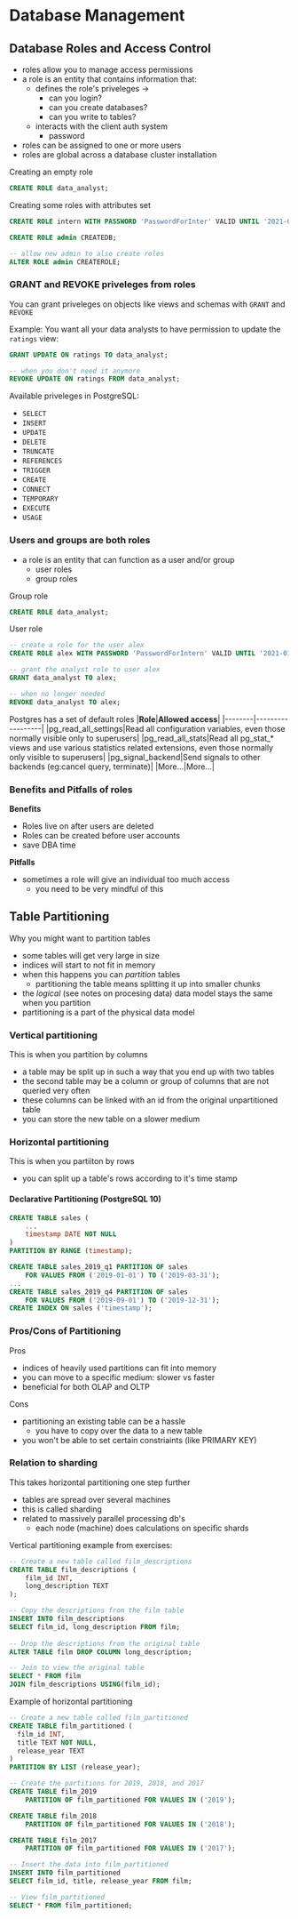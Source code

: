 # Database Management 

## Database Roles and Access Control
- roles allow you to manage access permissions
- a role is an entity that contains information that:
    - defines the role's priveleges ->
        - can you login?
        - can you create databases?
        - can you write to tables?
    - interacts with the client auth system
        - password
- roles can be assigned to one or more users
- roles are global across a database cluster installation

Creating an empty role
```sql
CREATE ROLE data_analyst;
```

Creating some roles with attributes set
```sql
CREATE ROLE intern WITH PASSWORD 'PasswordForInter' VALID UNTIL '2021-01-01';

CREATE ROLE admin CREATEDB;

-- allow new admin to also create roles
ALTER ROLE admin CREATEROLE;
```

### GRANT and REVOKE priveleges from roles 
You can grant priveleges on objects like views and schemas with `GRANT` and `REVOKE`

Example: You want all your data analysts to have permission to update the `ratings` view:
```sql
GRANT UPDATE ON ratings TO data_analyst;

-- when you don't need it anymore
REVOKE UPDATE ON ratings FROM data_analyst;
```

Available priveleges in PostgreSQL:
- `SELECT`
- `INSERT`
- `UPDATE`
- `DELETE`
- `TRUNCATE`
- `REFERENCES`
- `TRIGGER`
- `CREATE`
- `CONNECT`
- `TEMPORARY`
- `EXECUTE`
- `USAGE`

### Users and groups are both roles
- a role is an entity that can function as a user and/or group
    - user roles
    - group roles

Group role
```sql
CREATE ROLE data_analyst;
```

User role
```sql
-- create a role for the user alex
CREATE ROLE alex WITH PASSWORD 'PasswordForIntern' VALID UNTIL '2021-01-01';

-- grant the analyst role to user alex
GRANT data_analyst TO alex;

-- when no longer needed
REVOKE data_analyst TO alex;
```

Postgres has a set of default roles
|**Role**|**Allowed access**|
|--------|------------------|
|pg_read_all_settings|Read all configuration variables, even those normally visible only to superusers|
|pg_read_all_stats|Read all pg_stat_* views and use various statistics related extensions, even those normally only visible to superusers|
|pg_signal_backend|Send signals to other backends (eg:cancel query, terminate)|
|More...|More...|

### Benefits and Pitfalls of roles
**Benefits**
- Roles live on after users are deleted
- Roles can be created before user accounts
- save DBA time

**Pitfalls**
- sometimes a role will give an individual too much access
    - you need to be very mindful of this

## Table Partitioning
Why you might want to partition tables
- some tables will get very large in size
- indices will start to not fit in memory
- when this happens you can _partition_ tables
    - partitioning the table means splitting it up into smaller chunks
- the _logical_ (see notes on procesing data) data model stays the same when you partition
- partitioning is a part of the physical data model

### Vertical partitioning
This is when you partition by columns
- a table may be split up in such a way that you end up with two tables
- the second table may be a column or group of columns that are not queried very often
- these columns can be linked with an id from the original unpartitioned table
- you can store the new table on a slower medium

### Horizontal partitioning
This is when you partiiton by rows
- you can split up a table's rows according to it's time stamp

#### Declarative Partitioning (PostgreSQL 10)
```sql
CREATE TABLE sales (
    ...
    timestamp DATE NOT NULL
)
PARTITION BY RANGE (timestamp);

CREATE TABLE sales_2019_q1 PARTITION OF sales
    FOR VALUES FROM ('2019-01-01') TO ('2019-03-31');
...
CREATE TABLE sales_2019_q4 PARTITION OF sales
    FOR VALUES FROM ('2019-09-01') TO ('2019-12-31');
CREATE INDEX ON sales ('timestamp');
```

### Pros/Cons of Partitioning
Pros
- indices of heavily used partitions can fit into memory
- you can move to a specific medium: slower vs faster
- beneficial for both OLAP and OLTP

Cons
- partitioning an existing table can be a hassle
    - you have to copy over the data to a new table
- you won't be able to set certain constriaints (like PRIMARY KEY)

### Relation to sharding
This takes horizontal partitioning one step further
- tables are spread over several machines
- this is called sharding
- related to massively parallel processing db's
    - each node (machine) does calculations on specific shards

Vertical partitioning example from exercises:
```sql
-- Create a new table called film_descriptions
CREATE TABLE film_descriptions (
    film_id INT,
    long_description TEXT
);

-- Copy the descriptions from the film table
INSERT INTO film_descriptions
SELECT film_id, long_description FROM film;
    
-- Drop the descriptions from the original table
ALTER TABLE film DROP COLUMN long_description;

-- Join to view the original table
SELECT * FROM film 
JOIN film_descriptions USING(film_id);
```

Example of horizontal partitioning
```sql
-- Create a new table called film_partitioned
CREATE TABLE film_partitioned (
  film_id INT,
  title TEXT NOT NULL,
  release_year TEXT
)
PARTITION BY LIST (release_year);

-- Create the partitions for 2019, 2018, and 2017
CREATE TABLE film_2019
	PARTITION OF film_partitioned FOR VALUES IN ('2019');

CREATE TABLE film_2018
	PARTITION OF film_partitioned FOR VALUES IN ('2018');

CREATE TABLE film_2017
	PARTITION OF film_partitioned FOR VALUES IN ('2017');

-- Insert the data into film_partitioned
INSERT INTO film_partitioned
SELECT film_id, title, release_year FROM film;

-- View film_partitioned
SELECT * FROM film_partitioned;
```